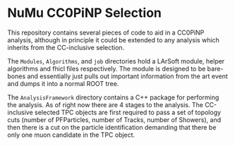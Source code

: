 # NuMu CC0PiNP Selection

This repository contains several pieces of code to aid in a CC0PiNP analysis, although in principle it could be extended to any analysis which inherits from the CC-inclusive selection.

The `Modules`, `Algorithms`, and `job` directories hold a LArSoft module, helper algorithms and fhicl files respectively. The module is designed to be bare-bones and essentially just pulls out important information from the art event and dumps it into a normal ROOT tree. 

The `AnalysisFramework` directory contains a C++ package for performing the analysis. As of right now there are 4 stages to the analysis. The CC-inclusive selected TPC objects are first required to pass a set of topology cuts (number of PFParticles, number of Tracks, number of Showers), and then there is a cut on the particle identification demanding that there be only one muon candidate in the TPC object. 
